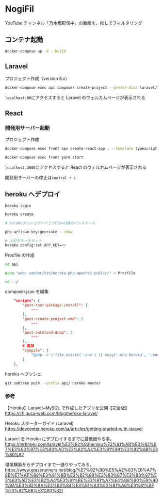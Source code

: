 # NogiFil

YouTube チャンネル「乃木坂配信中」の動画を、推しでフィルタリング

## コンテナ起動

```sh
docker-compose up -d --build
```

## Laravel

プロジェクト作成（version 8.x）

```sh
docker-compose exec api composer create-project --prefer-dist laravel/laravel sample "8.*"
```

`localhost:80`にアクセスすると Laravel のウェルカムページが表示される

## React

### 開発用サーバー起動

プロジェクト作成

```sh
docker-compose exec front npx create-react-app . --template typescript
```

```sh
docker-compose exec front yarn start
```

`localhost:3000`にアクセスすると React のウェルカムページが表示される

開発用サーバーの停止は`control + c`

## heroku へデプロイ

```sh
heroku login

heroku create

# herokuダッシュボード上でClearDBのインストール

php artisan key:generate --show

# 上記のキーをセット
heroku config:set APP_KEY=<>
```

Procfile の作成

```sh
cd api

echo "web: vendor/bin/heroku-php-apache2 public/" > Procfile

cd ../
```

composer.json を編集

```json
    "scripts": {
        "post-root-package-install": [
            ---
        ],
        "post-create-project-cmd": [
            ---
        ],
        "post-autoload-dump": [
            ---
        ],
        # 追加
        "compile": [
            "@php -r \"file_exists('.env') || copy('.env.heroku', '.env');\""
        ]
    },
```

heroku へプッシュ

```sh
git subtree push --prefix api/ heroku master
```

### 参考

【Heroku】Laravel+MySQL で作成したアプリを公開【完全版】  
https://chigusa-web.com/blog/heroku-laravel/

Heroku スターターガイド (Laravel)  
https://devcenter.heroku.com/ja/articles/getting-started-with-laravel

Laravel を Heroku にデプロイするまでに最低限やる事。  
https://mrkmyki.com/laravel%E3%82%92heroku%E3%81%AB%E3%83%87%E3%83%97%E3%83%AD%E3%82%A4%E3%81%99%E3%82%8B%E3%80%82

環境構築からデプロイまで一通りやってみる。  
https://www.grassrunners.net/blog/%E7%92%B0%E5%A2%83%E6%A7%8B%E7%AF%89%E3%81%8B%E3%82%89%E3%83%87%E3%83%97%E3%83%AD%E3%82%A4%E3%81%BE%E3%81%A7%E4%B8%80%E9%80%9A%E3%82%8A%E3%82%84%E3%81%A3%E3%81%A6%E3%81%BF%E3%82%8B%E3%80%82/
